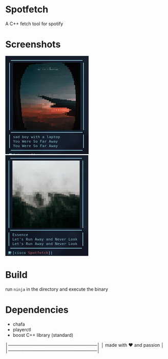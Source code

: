 # Spotfetch
A C++ fetch tool for spotify

# Screenshots
![alt text](https://github.com/xfcisco/spotfetch/blob/main/shots/pic1.png)
![alt text](https://github.com/xfcisco/spotfetch/blob/main/shots/pic2.png)

# Build
run `ninja` in the directory and execute the binary

# Dependencies
 - chafa
 - playerctl
 - boost C++ library (standard)

│────────────────────────────│
│  made with ❤️ and passion  │
│────────────────────────────│
